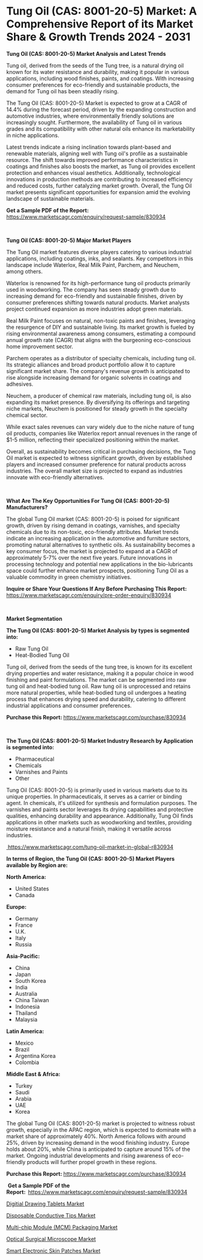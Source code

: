 <p><h1>Tung Oil (CAS: 8001-20-5) Market: A Comprehensive Report of its Market Share & Growth Trends 2024 - 2031</h1></p><p><strong>Tung Oil (CAS: 8001-20-5) Market Analysis and Latest Trends</strong></p>
<p><p>Tung oil, derived from the seeds of the Tung tree, is a natural drying oil known for its water resistance and durability, making it popular in various applications, including wood finishes, paints, and coatings. With increasing consumer preferences for eco-friendly and sustainable products, the demand for Tung oil has been steadily rising. </p><p>The Tung Oil (CAS: 8001-20-5) Market is expected to grow at a CAGR of 14.4% during the forecast period, driven by the expanding construction and automotive industries, where environmentally friendly solutions are increasingly sought. Furthermore, the availability of Tung oil in various grades and its compatibility with other natural oils enhance its marketability in niche applications.</p><p>Latest trends indicate a rising inclination towards plant-based and renewable materials, aligning well with Tung oil's profile as a sustainable resource. The shift towards improved performance characteristics in coatings and finishes also boosts the market, as Tung oil provides excellent protection and enhances visual aesthetics. Additionally, technological innovations in production methods are contributing to increased efficiency and reduced costs, further catalyzing market growth. Overall, the Tung Oil market presents significant opportunities for expansion amid the evolving landscape of sustainable materials.</p></p>
<p><strong>Get a Sample PDF of the Report:&nbsp;</strong> <a href="https://www.marketscagr.com/enquiry/request-sample/830934?utm_campaign=1173&utm_medium=2&utm_source=Github&utm_content=ia&utm_term=13102024&utm_id=tung-oil-cas-8001-20-5">https://www.marketscagr.com/enquiry/request-sample/830934</a></p>
<p>&nbsp;</p>
<p><strong>Tung Oil (CAS: 8001-20-5) Major Market Players</strong></p>
<p><p>The Tung Oil market features diverse players catering to various industrial applications, including coatings, inks, and sealants. Key competitors in this landscape include Waterlox, Real Milk Paint, Parchem, and Neuchem, among others.</p><p>Waterlox is renowned for its high-performance tung oil products primarily used in woodworking. The company has seen steady growth due to increasing demand for eco-friendly and sustainable finishes, driven by consumer preferences shifting towards natural products. Market analysts project continued expansion as more industries adopt green materials.</p><p>Real Milk Paint focuses on natural, non-toxic paints and finishes, leveraging the resurgence of DIY and sustainable living. Its market growth is fueled by rising environmental awareness among consumers, estimating a compound annual growth rate (CAGR) that aligns with the burgeoning eco-conscious home improvement sector.</p><p>Parchem operates as a distributor of specialty chemicals, including tung oil. Its strategic alliances and broad product portfolio allow it to capture significant market share. The company's revenue growth is anticipated to rise alongside increasing demand for organic solvents in coatings and adhesives.</p><p>Neuchem, a producer of chemical raw materials, including tung oil, is also expanding its market presence. By diversifying its offerings and targeting niche markets, Neuchem is positioned for steady growth in the specialty chemical sector.</p><p>While exact sales revenues can vary widely due to the niche nature of tung oil products, companies like Waterlox report annual revenues in the range of $1-5 million, reflecting their specialized positioning within the market.</p><p>Overall, as sustainability becomes critical in purchasing decisions, the Tung Oil market is expected to witness significant growth, driven by established players and increased consumer preference for natural products across industries. The overall market size is projected to expand as industries innovate with eco-friendly alternatives.</p></p>
<p>&nbsp;</p>
<p><strong>What Are The Key Opportunities For Tung Oil (CAS: 8001-20-5) Manufacturers?</strong></p>
<p><p>The global Tung Oil market (CAS: 8001-20-5) is poised for significant growth, driven by rising demand in coatings, varnishes, and specialty chemicals due to its non-toxic, eco-friendly attributes. Market trends indicate an increasing application in the automotive and furniture sectors, promoting natural alternatives to synthetic oils. As sustainability becomes a key consumer focus, the market is projected to expand at a CAGR of approximately 5-7% over the next five years. Future innovations in processing technology and potential new applications in the bio-lubricants space could further enhance market prospects, positioning Tung Oil as a valuable commodity in green chemistry initiatives.</p></p>
<p><strong>Inquire or Share Your Questions If Any Before Purchasing This Report:</strong> <a href="https://www.marketscagr.com/enquiry/pre-order-enquiry/830934?utm_campaign=1173&utm_medium=2&utm_source=Github&utm_content=ia&utm_term=13102024&utm_id=tung-oil-cas-8001-20-5">https://www.marketscagr.com/enquiry/pre-order-enquiry/830934</a></p>
<p>&nbsp;</p>
<p><strong>Market Segmentation</strong></p>
<p><strong>The Tung Oil (CAS: 8001-20-5) Market Analysis by types is segmented into:</strong></p>
<p><ul><li>Raw Tung Oil</li><li>Heat-Bodied Tung Oil</li></ul></p>
<p><p>Tung oil, derived from the seeds of the tung tree, is known for its excellent drying properties and water resistance, making it a popular choice in wood finishing and paint formulations. The market can be segmented into raw tung oil and heat-bodied tung oil. Raw tung oil is unprocessed and retains more natural properties, while heat-bodied tung oil undergoes a heating process that enhances drying speed and durability, catering to different industrial applications and consumer preferences.</p></p>
<p><strong>Purchase this Report:&nbsp;</strong><a href="https://www.marketscagr.com/purchase/830934?utm_campaign=1173&utm_medium=2&utm_source=Github&utm_content=ia&utm_term=13102024&utm_id=tung-oil-cas-8001-20-5">https://www.marketscagr.com/purchase/830934</a></p>
<p>&nbsp;</p>
<p><strong>The Tung Oil (CAS: 8001-20-5) Market Industry Research by Application is segmented into:</strong></p>
<p><ul><li>Pharmaceutical</li><li>Chemicals</li><li>Varnishes and Paints</li><li>Other</li></ul></p>
<p><p>Tung Oil (CAS: 8001-20-5) is primarily used in various markets due to its unique properties. In pharmaceuticals, it serves as a carrier or binding agent. In chemicals, it's utilized for synthesis and formulation purposes. The varnishes and paints sector leverages its drying capabilities and protective qualities, enhancing durability and appearance. Additionally, Tung Oil finds applications in other markets such as woodworking and textiles, providing moisture resistance and a natural finish, making it versatile across industries.</p></p>
<p><a href="https://www.marketscagr.com/tung-oil-market-in-global-r830934?utm_campaign=1173&utm_medium=2&utm_source=Github&utm_content=ia&utm_term=13102024&utm_id=tung-oil-cas-8001-20-5">&nbsp;https://www.marketscagr.com/tung-oil-market-in-global-r830934</a></p>
<p><strong>In terms of Region, the Tung Oil (CAS: 8001-20-5) Market Players available by Region are:</strong></p>
<p>
    <p> <strong> North America: </strong>
        <ul>
            <li>United States</li>
            <li>Canada</li>
        </ul>
        </p> 
    <p> <strong> Europe: </strong>
        <ul>
            <li>Germany</li>
            <li>France</li>
            <li>U.K.</li>
            <li>Italy</li>
            <li>Russia</li>
        </ul>
        </p> 
    <p> <strong> Asia-Pacific: </strong>
        <ul>
            <li>China</li>
            <li>Japan</li>
            <li>South Korea</li>
            <li>India</li>
            <li>Australia</li>
            <li>China Taiwan</li>
            <li>Indonesia</li>
            <li>Thailand</li>
            <li>Malaysia</li>
        </ul>
        </p> 
    <p> <strong> Latin America: </strong>
        <ul>
            <li>Mexico</li>
            <li>Brazil</li>
            <li>Argentina Korea</li>
            <li>Colombia</li>
        </ul>
        </p> 
    <p> <strong> Middle East & Africa: </strong>
        <ul>
            <li>Turkey</li>
            <li>Saudi</li>
            <li>Arabia</li>
            <li>UAE</li>
            <li>Korea</li>
        </ul>
    </p>
    </p>
<p><p>The global Tung Oil (CAS: 8001-20-5) market is projected to witness robust growth, especially in the APAC region, which is expected to dominate with a market share of approximately 40%. North America follows with around 25%, driven by increasing demand in the wood finishing industry. Europe holds about 20%, while China is anticipated to capture around 15% of the market. Ongoing industrial developments and rising awareness of eco-friendly products will further propel growth in these regions.</p></p>
<p><strong>Purchase this Report: </strong><a href="https://www.marketscagr.com/purchase/830934?utm_campaign=1173&utm_medium=2&utm_source=Github&utm_content=ia&utm_term=13102024&utm_id=tung-oil-cas-8001-20-5">https://www.marketscagr.com/purchase/830934</a></p>
<p>&nbsp;<strong>Get a Sample PDF of the Report:&nbsp;&nbsp;</strong><a href="https://www.marketscagr.com/enquiry/request-sample/830934?utm_campaign=1173&utm_medium=2&utm_source=Github&utm_content=ia&utm_term=13102024&utm_id=tung-oil-cas-8001-20-5">https://www.marketscagr.com/enquiry/request-sample/830934</a></p>
<p><strong></strong></p>
<p><p><a href="https://www.linkedin.com/pulse/digitial-drawing-tablets-market-global-regional-analysis-zhrbf?utm_campaign=1173&utm_medium=2&utm_source=Github&utm_content=ia&utm_term=13102024&utm_id=tung-oil-cas-8001-20-5">Digitial Drawing Tablets Market</a></p><p><a href="https://www.linkedin.com/pulse/global-perspectives-disposable-conductive-tips-market-trends-7xmfe?utm_campaign=1173&utm_medium=2&utm_source=Github&utm_content=ia&utm_term=13102024&utm_id=tung-oil-cas-8001-20-5">Disposable Conductive Tips Market</a></p><p><a href="https://www.linkedin.com/pulse/multi-chip-module-mcm-packaging-market-size-share-competitive-gb5xf?utm_campaign=1173&utm_medium=2&utm_source=Github&utm_content=ia&utm_term=13102024&utm_id=tung-oil-cas-8001-20-5">Multi-chip Module (MCM) Packaging Market</a></p><p><a href="https://www.linkedin.com/pulse/optical-surgical-microscope-market-global-regional-analysis-wgqge?utm_campaign=1173&utm_medium=2&utm_source=Github&utm_content=ia&utm_term=13102024&utm_id=tung-oil-cas-8001-20-5">Optical Surgical Microscope Market</a></p><p><a href="https://www.linkedin.com/pulse/market-insights-global-smart-electronic-skin-patches-forecast-xyk3c?utm_campaign=1173&utm_medium=2&utm_source=Github&utm_content=ia&utm_term=13102024&utm_id=tung-oil-cas-8001-20-5">Smart Electronic Skin Patches Market</a></p></p>